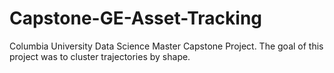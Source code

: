 # Capstone-GE-Asset-Tracking
Columbia University Data Science Master Capstone Project. The goal of this project was to cluster trajectories by shape.

